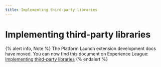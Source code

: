 ```yaml
---
title: Implementing third-party libraries
---
```


# Implementing third-party libraries

{% alert info, Note %}
The Platform Launch extension development docs have moved. You can now find this document on Experience League: [Implementing third-party libraries](https://experienceleague.adobe.com/docs/launch/using/extension-dev/third-party-libraries.html)
{% endalert %}
